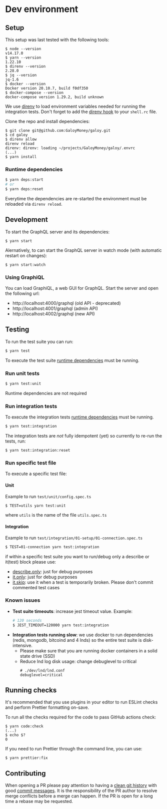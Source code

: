 # Dev environment

## Setup

This setup was last tested with the following tools:
```
$ node --version
v14.17.0
$ yarn --version
1.22.10
$ direnv --version
2.28.0
$ jq --version
jq-1.6
$ docker --version
Docker version 20.10.7, build f0df350
$ docker-compose --version
docker-compose version 1.29.2, build unknown
```

We use [direnv](https://direnv.net) to load environment variables needed for running the integration tests.
Don't forget to add the [direnv hook](https://direnv.net/docs/hook.html) to your `shell.rc` file.

Clone the repo and install dependencies:
```
$ git clone git@github.com:GaloyMoney/galoy.git
$ cd galoy
$ direnv allow
direnv reload
direnv: direnv: loading ~/projects/GaloyMoney/galoy/.envrc
(...)
$ yarn install
```

### Runtime dependencies

```bash
$ yarn deps:start
# or
$ yarn deps:reset
```

Everytime the dependencies are re-started the environment must be reloaded via `direnv reload`.

## Development

To start the GraphQL server and its dependencies:
```
$ yarn start
```

Alernatively, to can start the GraphQL server in watch mode (with automatic restart on changes):
```
$ yarn start:watch
```

### Using GraphiQL

You can load GraphiQL, a web GUI for GraphQL. Start the server and open the following url:

- http://localhost:4000/graphql (old API - deprecated)
- http://localhost:4001/graphql (admin API)
- http://localhost:4002/graphql (new API)


## Testing

To run the test suite you can run:

```bash
$ yarn test
```
To execute the test suite [runtime dependencies](#runtime-dependencies) must be running.

### Run unit tests

```bash
$ yarn test:unit
```

Runtime dependencies are not required

### Run integration tests

To execute the integration tests [runtime dependencies](#runtime-dependencies) must be running.

```bash
$ yarn test:integration
```

The integration tests are *not* fully idempotent (yet) so currently to re-run the tests, run:
```
$ yarn test:integration:reset
```

### Run specific test file

To execute a specific test file:

#### Unit

Example to run `test/unit/config.spec.ts`

```bash
$ TEST=utils yarn test:unit
```
where `utils` is the name of the file `utils.spec.ts`

#### Integration

Example to run `test/integration/01-setup/01-connection.spec.ts`

```bash
$ TEST=01-connection yarn test:integration
```

if within a specific test suite you want to run/debug only a describe or it(test) block please use:
* [describe.only](https://jestjs.io/docs/api#describeonlyname-fn): just for debug purposes
* [it.only](https://jestjs.io/docs/api#testonlyname-fn-timeout): just for debug purposes
* [it.skip](https://jestjs.io/docs/api#testskipname-fn): use it when a test is temporarily broken. Please don't commit commented test cases

### Known issues

* **Test suite timeouts**: increase jest timeout value. Example:
  ```bash
  # 120 seconds
  $ JEST_TIMEOUT=120000 yarn test:integration
  ```
* **Integration tests running slow**: we use docker to run dependencies (redis, mongodb, bitcoind and 4 lnds) so the entire test suite is disk-intensive.
  * Please make sure that you are running docker containers in a solid state drive (SSD)
  * Reduce lnd log disk usage: change debuglevel to critical
    ```
    # ./dev/lnd/lnd.conf
    debuglevel=critical
    ```

## Running checks

It's recommended that you use plugins in your editor to run ESLint checks and perform Prettier formatting on-save.

To run all the checks required for the code to pass GitHub actions check:

```
$ yarn code:check
(...)
$ echo $?
0
```

If you need to run Prettier through the command line, you can use:

```
$ yarn prettier:fix
```

## Contributing

When opening a PR please pay attention to having a [clean git history](https://medium.com/@catalinaturlea/clean-git-history-a-step-by-step-guide-eefc0ad8696d) with good [commit messages](https://tbaggery.com/2008/04/19/a-note-about-git-commit-messages.html).
It is the responsibility of the PR author to resolve merge conflicts before a merge can happen. If the PR is open for a long time a rebase may be requested.
